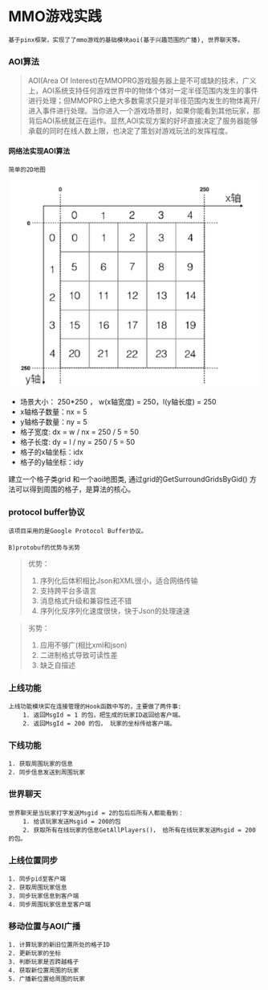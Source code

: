 # MMO游戏实践

    基于pinx框架，实现了了mmo游戏的基础模块aoi(基于兴趣范围的广播), 世界聊天等。

### AOI算法

>AOI(Area Of Interest)在MMOPRG游戏服务器上是不可或缺的技术，广义上，AOI系统支持任何游戏世界中的物体个体对一定半径范围内发生的事件进行处理；但MMOPRG上绝大多数需求只是对半径范围内发生的物体离开/进入事件进行处理。当你进入一个游戏场景时，如果你能看到其他玩家，那背后AOI系统就正在运作。显然,AOI实现方案的好坏直接决定了服务器能够承载的同时在线人数上限，也决定了策划对游戏玩法的发挥程度。

#### 网络法实现AOI算法
    简单的2D地图

![](../doc/aoialgorithm.png)

* 场景大小： 250*250 ， w(x轴宽度) = 250，l(y轴长度) = 250
* x轴格子数量：nx = 5
* y轴格子数量：ny = 5
* 格子宽度: dx = w / nx = 250 / 5 = 50
* 格子长度: dy = l / ny = 250 / 5 = 50
* 格子的x轴坐标：idx
* 格子的y轴坐标：idy

建立一个格子类grid 和一个aoi地图类, 通过grid的GetSurroundGridsByGid() 方法可以得到周围的格子，是算法的核心。

### protocol buffer协议
    该项目采用的是Google Protocol Buffer协议。

    B)protobuf的优势与劣势
>优势：
>1. 序列化后体积相比Json和XML很小，适合网络传输
>2. 支持跨平台多语言
>3. 消息格式升级和兼容性还不错
>4. 序列化反序列化速度很快，快于Json的处理速速

>劣势：
>1. 应用不够广(相比xml和json)
>2. 二进制格式导致可读性差
>3. 缺乏自描述

### 上线功能

    上线功能模块实在连接管理的Hook函数中写的，主要做了两件事:
        1. 返回MsgId = 1 的包，把生成的玩家ID返回给客户端。
        2. 返回MsgId = 200 的包， 玩家的坐标传给客户端。


### 下线功能

    1. 获取周围玩家的信息
    2. 同步信息发送到周围玩家

### 世界聊天

    世界聊天是当玩家打字发送Msgid = 2的包后后所有人都能看到：
        1. 给该玩家发送Msgid = 200的包
        2. 获取所有在线玩家的信息GetAllPlayers()， 给所有在线玩家发送Msgid = 200的包。


### 上线位置同步

    1. 同步pid至客户端
    2. 获取周围玩家信息
    3. 同步玩家信息到客户端
    4. 同步周围玩家信息至客户端

### 移动位置与AOI广播

    1. 计算玩家的新旧位置所处的格子ID
    2. 更新玩家的坐标
    3. 判断玩家是否跨越格子
    4. 获取新位置周围的玩家
    5. 广播新位置给周围的玩家
